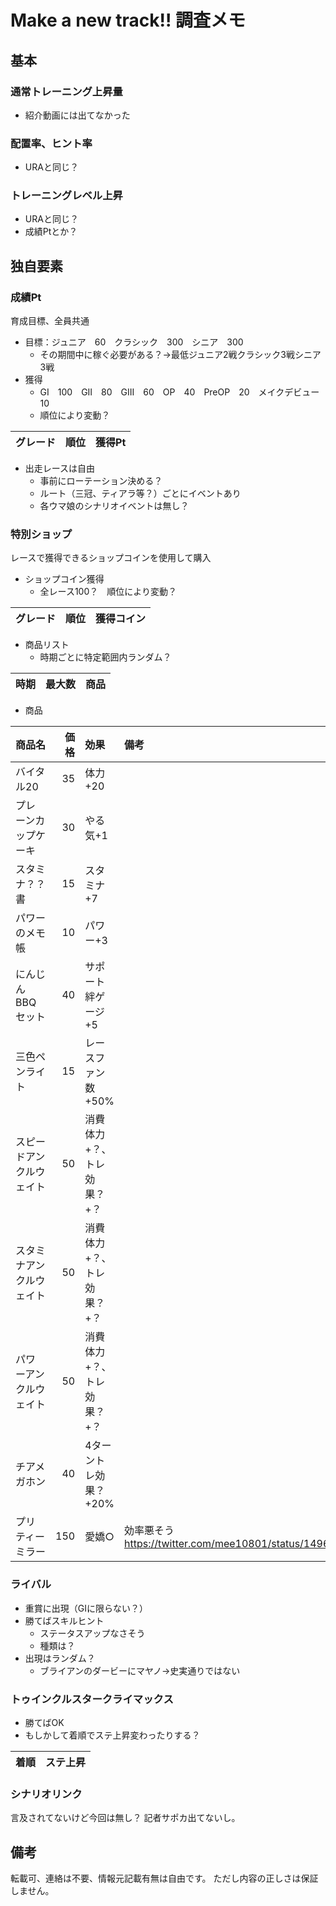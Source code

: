 # Make a new track!! 調査メモ

## 基本

### 通常トレーニング上昇量

* 紹介動画には出てなかった

### 配置率、ヒント率

* URAと同じ？

### トレーニングレベル上昇

* URAと同じ？
* 成績Ptとか？

## 独自要素

### 成績Pt

育成目標、全員共通

* 目標：ジュニア　60　クラシック　300　シニア　300
  * その期間中に稼ぐ必要がある？→最低ジュニア2戦クラシック3戦シニア3戦
* 獲得
  * GI　100　GII　80　GIII　60　OP　40　PreOP　20　メイクデビュー　10
  * 順位により変動？

|グレード|順位|獲得Pt|
|:---|---:|---:|

* 出走レースは自由
  * 事前にローテーション決める？
  * ルート（三冠、ティアラ等？）ごとにイベントあり
  * 各ウマ娘のシナリオイベントは無し？

### 特別ショップ

レースで獲得できるショップコインを使用して購入

* ショップコイン獲得
  * 全レース100？　順位により変動？

|グレード|順位|獲得コイン|
|:---|---:|---:|

* 商品リスト
  * 時期ごとに特定範囲内ランダム？

|時期|最大数|商品|
|:---|---:|:---|

* 商品

|商品名|価格|効果|備考|
|:---|---:|:---|:---|
|バイタル20|35|体力+20||
|プレーンカップケーキ|30|やる気+1||
|スタミナ？？書|15|スタミナ+7||
|パワーのメモ帳|10|パワー+3||
|にんじんBBQセット|40|サポート絆ゲージ+5||
|三色ペンライト|15|レースファン数+50%||
|スピードアンクルウェイト|50|消費体力+？、トレ効果？+？||
|スタミナアンクルウェイト|50|消費体力+？、トレ効果？+？||
|パワーアンクルウェイト|50|消費体力+？、トレ効果？+？||
|チアメガホン|40|4ターントレ効果？+20%||
|プリティーミラー|150|愛嬌○|効率悪そう https://twitter.com/mee10801/status/1496276982161883140 |

### ライバル

* 重賞に出現（GIに限らない？）
* 勝てばスキルヒント
  * ステータスアップなさそう
  * 種類は？
* 出現はランダム？
  * ブライアンのダービーにマヤノ→史実通りではない

### トゥインクルスタークライマックス

* 勝てばOK
* もしかして着順でステ上昇変わったりする？

|着順|ステ上昇|
|---:|:---|

### シナリオリンク

言及されてないけど今回は無し？
記者サポカ出てないし。

## 備考

転載可、連絡は不要、情報元記載有無は自由です。
ただし内容の正しさは保証しません。
